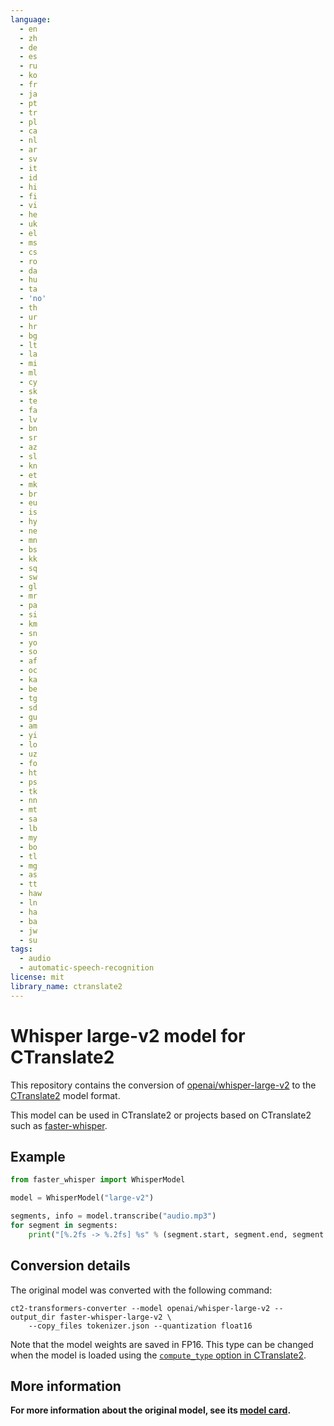 ```yaml
---
language:
  - en
  - zh
  - de
  - es
  - ru
  - ko
  - fr
  - ja
  - pt
  - tr
  - pl
  - ca
  - nl
  - ar
  - sv
  - it
  - id
  - hi
  - fi
  - vi
  - he
  - uk
  - el
  - ms
  - cs
  - ro
  - da
  - hu
  - ta
  - 'no'
  - th
  - ur
  - hr
  - bg
  - lt
  - la
  - mi
  - ml
  - cy
  - sk
  - te
  - fa
  - lv
  - bn
  - sr
  - az
  - sl
  - kn
  - et
  - mk
  - br
  - eu
  - is
  - hy
  - ne
  - mn
  - bs
  - kk
  - sq
  - sw
  - gl
  - mr
  - pa
  - si
  - km
  - sn
  - yo
  - so
  - af
  - oc
  - ka
  - be
  - tg
  - sd
  - gu
  - am
  - yi
  - lo
  - uz
  - fo
  - ht
  - ps
  - tk
  - nn
  - mt
  - sa
  - lb
  - my
  - bo
  - tl
  - mg
  - as
  - tt
  - haw
  - ln
  - ha
  - ba
  - jw
  - su
tags:
  - audio
  - automatic-speech-recognition
license: mit
library_name: ctranslate2
---
```


# Whisper large-v2 model for CTranslate2

This repository contains the conversion of [openai/whisper-large-v2](https://huggingface.co/openai/whisper-large-v2) to the [CTranslate2](https://github.com/OpenNMT/CTranslate2) model format.

This model can be used in CTranslate2 or projects based on CTranslate2 such as [faster-whisper](https://github.com/systran/faster-whisper).

## Example

```python
from faster_whisper import WhisperModel

model = WhisperModel("large-v2")

segments, info = model.transcribe("audio.mp3")
for segment in segments:
    print("[%.2fs -> %.2fs] %s" % (segment.start, segment.end, segment.text))
```

## Conversion details

The original model was converted with the following command:

```
ct2-transformers-converter --model openai/whisper-large-v2 --output_dir faster-whisper-large-v2 \
    --copy_files tokenizer.json --quantization float16
```

Note that the model weights are saved in FP16. This type can be changed when the model is loaded using the [`compute_type` option in CTranslate2](https://opennmt.net/CTranslate2/quantization.html).

## More information

**For more information about the original model, see its [model card](https://huggingface.co/openai/whisper-large-v2).**
